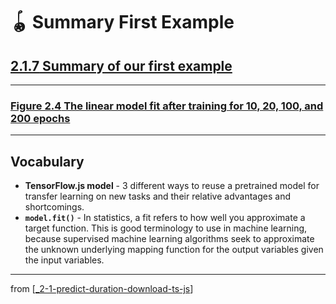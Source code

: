 # 🪀 Summary First Example

## [**2.1.7** Summary of our first example](https://livebook.manning.com/book/deep-learning-with-javascript/chapter-2/88)

---

### [**Figure 2.4** The linear model fit after training for 10, 20, 100, and 200 epochs](https://livebook.manning.com/book/deep-learning-with-javascript/chapter-2/ch02fig04)

---

## **Vocabulary**

- **TensorFlow.js model** - 3 different ways to reuse a pretrained model for transfer learning on new tasks and their relative advantages and shortcomings.
- **`model.fit()`** - In statistics, a fit refers to how well you approximate a target function. This is good terminology to use in machine learning, because supervised machine learning algorithms seek to approximate the unknown underlying mapping function for the output variables given the input variables.

---

from [[_2-1-predict-duration-download-ts-js]]

[//begin]: # "Autogenerated link references for markdown compatibility"
[_2-1-predict-duration-download-ts-js]: _2-1-predict-duration-download-ts-js.md "🪀 Predict TF.js Download"
[//end]: # "Autogenerated link references"
